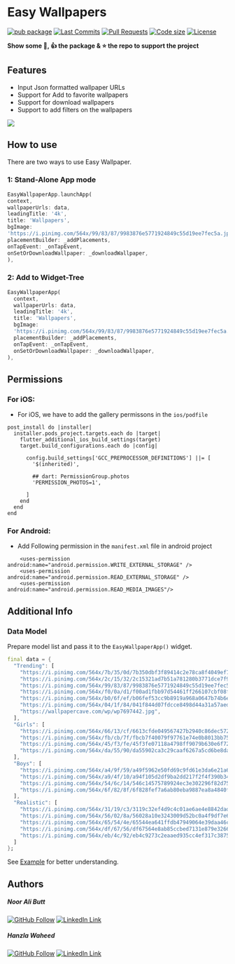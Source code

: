 # Easy Wallpapers

[![pub package](https://img.shields.io/pub/v/easy_wallpapers.svg?logo=dart&logoColor=00b9fc)](https://pub.dartlang.org/packages/easy_wallpapers)
[![Last Commits](https://img.shields.io/github/last-commit/nooralibutt/easy-wallpapers?logo=git&logoColor=white)](https://github.com/nooralibutt/easy-wallpapers/commits/master)
[![Pull Requests](https://img.shields.io/github/issues-pr/nooralibutt/easy-wallpapers?logo=github&logoColor=white)](https://github.com/nooralibutt/easy-wallpapers/pulls)
[![Code size](https://img.shields.io/github/languages/code-size/nooralibutt/easy-wallpapers?logo=github&logoColor=white)](https://github.com/nooralibutt/easy-wallpapers)
[![License](https://img.shields.io/github/license/nooralibutt/easy-wallpapers?logo=open-source-initiative&logoColor=green)](https://github.com/nooralibutt/easy-wallpapers/blob/master/LICENSE)

**Show some 💙, 👍 the package & ⭐️ the repo to support the project**

## Features
- Input Json formatted wallpaper URLs
- Support for Add to favorite wallpapers
- Support for download wallpapers
- Support to add filters on the wallpapers

![](https://github.com/nooralibutt/easy-wallpapers/blob/master/demo_gif.gif?raw=true)

## How to use
There are two ways to use Easy Wallpaper.


### 1: Stand-Alone App mode

```dart
EasyWallpaperApp.launchApp(
context,
wallpaperUrls: data,
leadingTitle: '4k',
title: 'Wallpapers',
bgImage:
'https://i.pinimg.com/564x/99/83/87/9983876e5771924849c55d19ee7fec5a.jpg',
placementBuilder: _addPlacements,
onTapEvent: _onTapEvent,
onSetOrDownloadWallpaper: _downloadWallpaper,
),
```

### 2: Add to Widget-Tree

```dart
EasyWallpaperApp(
  context,
  wallpaperUrls: data,
  leadingTitle: '4k',
  title: 'Wallpapers',
  bgImage:
  'https://i.pinimg.com/564x/99/83/87/9983876e5771924849c55d19ee7fec5a.jpg',
  placementBuilder: _addPlacements,
  onTapEvent: _onTapEvent,
  onSetOrDownloadWallpaper: _downloadWallpaper,
),
```
## Permissions
### For iOS:
- For iOS, we have to add the gallery permissons in the `ios/podfile`

```
post_install do |installer|
  installer.pods_project.targets.each do |target|
    flutter_additional_ios_build_settings(target)
    target.build_configurations.each do |config|

      config.build_settings['GCC_PREPROCESSOR_DEFINITIONS'] ||= [
        '$(inherited)',

        ## dart: PermissionGroup.photos
        'PERMISSION_PHOTOS=1',

      ]
    end
  end
end
```
### For Android:
- Add Following permission in the `manifest.xml` file in android project

```
    <uses-permission android:name="android.permission.WRITE_EXTERNAL_STORAGE" />
    <uses-permission android:name="android.permission.READ_EXTERNAL_STORAGE" />
    <uses-permission android:name="android.permission.READ_MEDIA_IMAGES"/>
```

## Additional Info

### Data Model
Prepare model list and pass it to the `EasyWallpaperApp()` widget.

```dart
final data = {
  "Trending": [
    "https://i.pinimg.com/564x/7b/35/0d/7b350dbf3f89414c2e78ca8f4049ef79.jpg",
    "https://i.pinimg.com/564x/2c/15/32/2c15321ad7b51a781280b3771dce7f9f.jpg",
    "https://i.pinimg.com/564x/99/83/87/9983876e5771924849c55d19ee7fec5a.jpg",
    "https://i.pinimg.com/564x/f0/0a/d1/f00ad1fbb97d54461ff266107cbf08f4.jpg",
    "https://i.pinimg.com/564x/b0/6f/ef/b06fef53cc9b8919a968a0647b74b6ef.jpg",
    "https://i.pinimg.com/564x/04/1f/84/041f844d07fdcce8498d44a31a57aed7.jpg",
    "https://wallpapercave.com/wp/wp7697442.jpg",
  ],
  "Girls": [
    "https://i.pinimg.com/564x/66/13/cf/6613cfde049567427b2940c86dec5727.jpg",
    "https://i.pinimg.com/564x/fb/cb/7f/fbcb7f40079f97761e74e0b8013bb757.jpg",
    "https://i.pinimg.com/564x/45/f3/fe/45f3fe07118a4798ff9079b630e6f72e.jpg",
    "https://i.pinimg.com/564x/da/55/90/da55902ca3c29caaf6267a5cd6be8da6.jpg",
  ],
  "Boys": [
    "https://i.pinimg.com/564x/a4/9f/59/a49f5962e50fd69c9fd61e3da6e21a66.jpg",
    "https://i.pinimg.com/564x/a9/4f/10/a94f105d2df9ba2dd217f2f4f390b340.jpg",
    "https://i.pinimg.com/564x/54/6c/14/546c14575789924ec3e302296f82d75f.jpg",
    "https://i.pinimg.com/564x/6f/82/8f/6f828fef7a6ab80eba9887ea8a4840f2.jpg",
  ],
  "Realistic": [
    "https://i.pinimg.com/564x/31/19/c3/3119c32ef4d9c4c01ae6ae4e8842dad3.jpg",
    "https://i.pinimg.com/564x/56/02/8a/56028a10e3243009d52bc0a4f9df7e65.jpg",
    "https://i.pinimg.com/564x/65/54/4e/65544ea641ffdb47949064e39daa46c9.jpg",
    "https://i.pinimg.com/564x/df/67/56/df67564e8ab85ccbed7131e879e32665.jpg",
    "https://i.pinimg.com/564x/eb/4c/92/eb4c9273c2eaaed935cc4ef317c38754.jpg",
  ]
};

```

See [Example](https://pub.dev/packages/easy-wallpapers/example) for better understanding.

## Authors
##### Noor Ali Butt
[![GitHub Follow](https://img.shields.io/badge/Connect--blue.svg?logo=Github&longCache=true&style=social&label=Follow)](https://github.com/nooralibutt) [![LinkedIn Link](https://img.shields.io/badge/Connect--blue.svg?logo=linkedin&longCache=true&style=social&label=Connect
)](https://www.linkedin.com/in/nooralibutt)
##### Hanzla Waheed
[![GitHub Follow](https://img.shields.io/badge/Connect--blue.svg?logo=Github&longCache=true&style=social&label=Follow)](https://github.com/mhanzla80) [![LinkedIn Link](https://img.shields.io/badge/Connect--blue.svg?logo=linkedin&longCache=true&style=social&label=Connect
)](https://www.linkedin.com/in/mhanzla80)